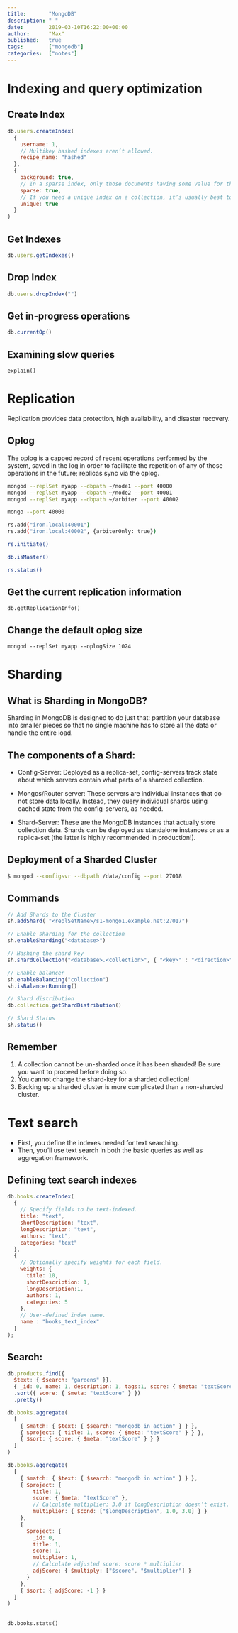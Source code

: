 ```yaml
---
title:       "MongoDB"
description: " "
date:        2019-03-10T16:22:00+00:00
author:      "Max"
published:   true
tags:        ["mongodb"]
categories:  ["notes"]
---
```


# Indexing and query optimization

## Create Index

```js
db.users.createIndex(
  {
    username: 1,
    // Multikey hashed indexes aren’t allowed.
    recipe_name: "hashed"
  },
  {
    background: true,
    // In a sparse index, only those documents having some value for the indexed key will appear.
    sparse: true,
    // If you need a unique index on a collection, it’s usually best to create the index before inserting any data. If you create the index in advance, you guarantee the uniqueness constraint from the start.
    unique: true
  }
)
```

## Get Indexes

```js
db.users.getIndexes()
```

## Drop Index

```js
db.users.dropIndex("")
```

## Get in-progress operations

```js
db.currentOp()
```

## Examining slow queries

`explain()`

# Replication

Replication provides data protection, high availability, and disaster recovery.

## Oplog

The oplog is a capped record of recent operations performed by the system, saved in the log in order to facilitate the repetition of any of those operations in the future; replicas sync via the oplog.

```bash
mongod --replSet myapp --dbpath ~/node1 --port 40000
mongod --replSet myapp --dbpath ~/node2 --port 40001
mongod --replSet myapp --dbpath ~/arbiter --port 40002
```

```bash
mongo --port 40000

rs.add("iron.local:40001")
rs.add("iron.local:40002", {arbiterOnly: true})

rs.initiate()

db.isMaster()

rs.status()
```

## Get the current replication information

```
db.getReplicationInfo()
```

## Change the default oplog size

```
mongod --replSet myapp --oplogSize 1024
```

# Sharding

## What is Sharding in MongoDB?

Sharding in MongoDB is designed to do just that: partition your database into smaller pieces so that no single machine has to store all the data or handle the entire load.

## The components of a Shard:

- Config-Server: Deployed as a replica-set, config-servers track state about which servers contain what parts of a sharded collection.

- Mongos/Router server: These servers are individual instances that do not store data locally. Instead, they query individual shards using cached state from the config-servers, as needed.

- Shard-Server: These are the MongoDB instances that actually store collection data. Shards can be deployed as standalone instances or as a replica-set (the latter is highly recommended in production!).


## Deployment of a Sharded Cluster

```bash
$ mongod --configsvr --dbpath /data/config --port 27018
```

## Commands

```js
// Add Shards to the Cluster
sh.addShard( "<replSetName>/s1-mongo1.example.net:27017")

// Enable sharding for the collection
sh.enableSharding("<database>")

// Hashing the shard key
sh.shardCollection("<database>.<collection>", { "<key>" : "<direction>" } )

// Enable balancer
sh.enableBalancing("collection")
sh.isBalancerRunning()

// Shard distribution
db.collection.getShardDistribution()

// Shard Status
sh.status()
```

## Remember

1. A collection cannot be un-sharded once it has been sharded! Be sure you want to proceed before doing so.
2. You cannot change the shard-key for a sharded collection!
3. Backing up a sharded cluster is more complicated than a non-sharded cluster.

# Text search

- First, you define the indexes needed for text searching.
- Then, you’ll use text search in both the basic queries as well as aggregation
framework.

## Defining text search indexes

```js
db.books.createIndex(
  {
    // Specify fields to be text-indexed.
    title: "text",
    shortDescription: "text",
    longDescription: "text",
    authors: "text",
    categories: "text"
  },
  {
    // Optionally specify weights for each field.
    weights: {
      title: 10,
      shortDescription: 1,
      longDescription:1,
      authors: 1,
      categories: 5
    },
    // User-defined index name.
    name : "books_text_index"
  }
);
```

## Search:

```js
db.products.find({
  $text: { $search: "gardens" }},
  { _id: 0, name: 1, description: 1, tags:1, score: { $meta: "textScore" } })
  .sort({ score: { $meta: "textScore" } })
  .pretty()
```

```js
db.books.aggregate(
  [
    { $match: { $text: { $search: "mongodb in action" } } },
    { $project: { title: 1, score: { $meta: "textScore" } } },
    { $sort: { score: { $meta: "textScore" } } }
  ]
)
```

```js
db.books.aggregate(
  [
    { $match: { $text: { $search: "mongodb in action" } } },
    { $project: {
        title: 1,
        score: { $meta: "textScore" },
        // Calculate multiplier: 3.0 if longDescription doesn’t exist.
        multiplier: { $cond: ["$longDescription", 1.0, 3.0] } }
    },
    {
      $project: {
        _id: 0,
        title: 1,
        score: 1,
        multiplier: 1,
        // Calculate adjusted score: score * multiplier.
        adjScore: { $multiply: ["$score", "$multiplier"] }
      }
    },
    { $sort: { adjScore: -1 } }
  ]
)
```

##

```
db.books.stats()
```
